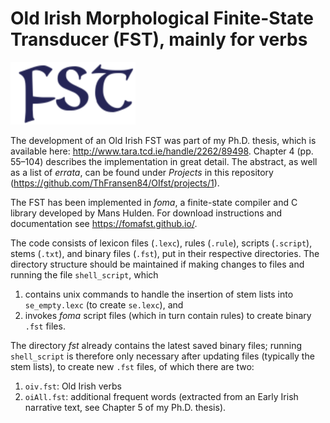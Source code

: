 Old Irish Morphological Finite-State Transducer (FST), mainly for verbs
====

<img src="https://raw.githubusercontent.com/ThFransen84/OIfst/master/logo.png" alt="FST logo" width="200" height="100">

The development of an Old Irish FST was part of my Ph.D. thesis, which is available here: http://www.tara.tcd.ie/handle/2262/89498. Chapter 4 (pp. 55–104) describes the implementation in great detail. The abstract, as well as a list of *errata*, can be found under *Projects* in this repository (https://github.com/ThFransen84/OIfst/projects/1).

The FST has been implemented in *foma*, a finite-state compiler and C library developed by Mans Hulden. For download instructions and documentation see https://fomafst.github.io/.

The code consists of lexicon files (`.lexc`), rules (`.rule`), scripts (`.script`), stems (`.txt`), and binary files (`.fst`), put in their respective directories. The directory structure should be maintained if making changes to files and running the file `shell_script`, which
1. contains unix commands to handle the insertion of stem lists into `se_empty.lexc` (to create `se.lexc`), and 
2. invokes *foma* script files (which in turn contain rules) to create binary `.fst` files. 

The directory *fst* already contains the latest saved binary files; running `shell_script` is therefore only necessary after updating files (typically the stem lists), to create new `.fst` files, of which there are two:
1. `oiv.fst`: Old Irish verbs
2. `oiAll.fst`: additional frequent words (extracted from an Early Irish narrative text, see Chapter 5 of my Ph.D. thesis).
